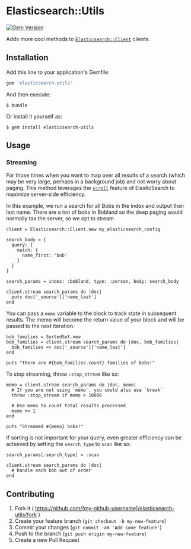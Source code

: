 # Elasticsearch::Utils

[![Gem Version](https://badge.fury.io/rb/elasticsearch-utils.svg)](http://badge.fury.io/rb/elasticsearch-utils)

Adds more cool methods to [`Elasticsearch::Client`](https://github.com/elasticsearch/elasticsearch-ruby) clients.

## Installation

Add this line to your application's Gemfile:

```ruby
gem 'elasticsearch-utils'
```

And then execute:

    $ bundle

Or install it yourself as:

    $ gem install elasticsearch-utils

## Usage

### Streaming

For those times when you want to map over all results of a search (which may be very large, perhaps in a background job) and not worry about paging. This method leverages the [`scroll`](http://www.elasticsearch.org/guide/en/elasticsearch/guide/current/scan-scroll.html) feature of ElasticSearch to maximize server-side efficiency.

In this example, we run a search for all Bobs in the index and output their last name. There are a ton of bobs in Bobland so the deep paging would normally tax the server, so we opt to stream.

```
client = Elasticsearch::Client.new my_elasticsearch_config

search_body = {
  query: {
    match: {
      name_first: 'bob'
    }
  }
}

search_params = index: :bobland, type: :person, body: search_body

client.stream search_params do |doc|
  puts doc['_source']['name_last']
end
```

You can pass a `memo` variable to the block to track state in subsequent results. The memo will become the return value of your block and will be passed to the next iteration.

```
bob_families = SortedSet.new
bob_families = client.stream search_params do |doc, bob_families|
  bob_families << doc['_source']['name_last']
end

puts "There are #{bob_families.count} families of bobs!"
```

To stop streaming, throw `:stop_stream` like so:

```
memo = client.stream search_params do |doc, memo|
  # If you are not using `memo`, you could also use `break`
  throw :stop_stream if memo > 10000

  # Use memo to count total results processed
  memo += 1
end

puts "Streamed #{memo} bobs!"
```

If sorting is not important for your query, even greater efficiency can be achieved by setting the `search_type` to `scan` like so:

```
search_params[:search_type] = :scan

client.stream search_params do |doc|
  # handle each bob out of order
end
```

## Contributing

1. Fork it ( https://github.com/[my-github-username]/elasticsearch-utils/fork )
2. Create your feature branch (`git checkout -b my-new-feature`)
3. Commit your changes (`git commit -am 'Add some feature'`)
4. Push to the branch (`git push origin my-new-feature`)
5. Create a new Pull Request
